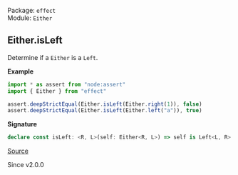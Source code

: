 Package: `effect`<br />
Module: `Either`<br />

## Either.isLeft

Determine if a `Either` is a `Left`.

**Example**

```ts
import * as assert from "node:assert"
import { Either } from "effect"

assert.deepStrictEqual(Either.isLeft(Either.right(1)), false)
assert.deepStrictEqual(Either.isLeft(Either.left("a")), true)
```

**Signature**

```ts
declare const isLeft: <R, L>(self: Either<R, L>) => self is Left<L, R>
```

[Source](https://github.com/Effect-TS/effect/tree/main/packages/effect/src/Either.ts#L256)

Since v2.0.0